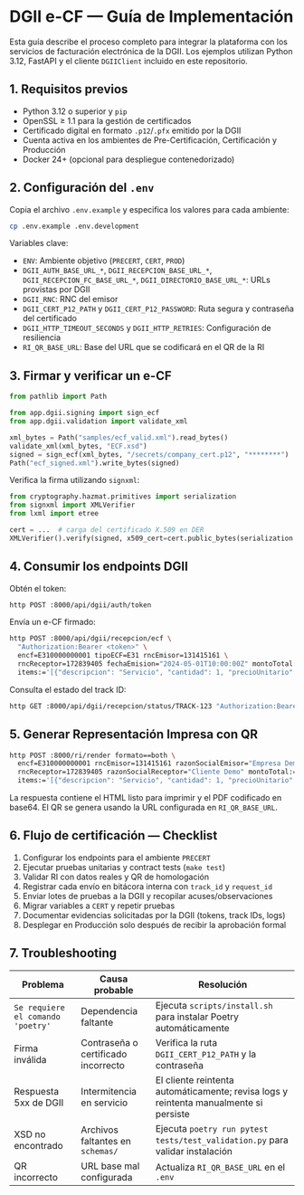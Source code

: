 # DGII e-CF — Guía de Implementación

Esta guía describe el proceso completo para integrar la plataforma con los servicios de facturación electrónica de la DGII. Los ejemplos utilizan Python 3.12, FastAPI y el cliente `DGIIClient` incluido en este repositorio.

## 1. Requisitos previos

- Python 3.12 o superior y `pip`
- OpenSSL ≥ 1.1 para la gestión de certificados
- Certificado digital en formato `.p12`/`.pfx` emitido por la DGII
- Cuenta activa en los ambientes de Pre-Certificación, Certificación y Producción
- Docker 24+ (opcional para despliegue contenedorizado)

## 2. Configuración del `.env`

Copia el archivo `.env.example` y especifica los valores para cada ambiente:

```bash
cp .env.example .env.development
```

Variables clave:

- `ENV`: Ambiente objetivo (`PRECERT`, `CERT`, `PROD`)
- `DGII_AUTH_BASE_URL_*`, `DGII_RECEPCION_BASE_URL_*`, `DGII_RECEPCION_FC_BASE_URL_*`, `DGII_DIRECTORIO_BASE_URL_*`: URLs provistas por DGII
- `DGII_RNC`: RNC del emisor
- `DGII_CERT_P12_PATH` y `DGII_CERT_P12_PASSWORD`: Ruta segura y contraseña del certificado
- `DGII_HTTP_TIMEOUT_SECONDS` y `DGII_HTTP_RETRIES`: Configuración de resiliencia
- `RI_QR_BASE_URL`: Base del URL que se codificará en el QR de la RI

## 3. Firmar y verificar un e-CF

```python
from pathlib import Path

from app.dgii.signing import sign_ecf
from app.dgii.validation import validate_xml

xml_bytes = Path("samples/ecf_valid.xml").read_bytes()
validate_xml(xml_bytes, "ECF.xsd")
signed = sign_ecf(xml_bytes, "/secrets/company_cert.p12", "********")
Path("ecf_signed.xml").write_bytes(signed)
```

Verifica la firma utilizando `signxml`:

```python
from cryptography.hazmat.primitives import serialization
from signxml import XMLVerifier
from lxml import etree

cert = ...  # carga del certificado X.509 en DER
XMLVerifier().verify(signed, x509_cert=cert.public_bytes(serialization.Encoding.DER))
```

## 4. Consumir los endpoints DGII

Obtén el token:

```bash
http POST :8000/api/dgii/auth/token
```

Envía un e-CF firmado:

```bash
http POST :8000/api/dgii/recepcion/ecf \
  "Authorization:Bearer <token>" \
  encf=E310000000001 tipoECF=E31 rncEmisor=131415161 \
  rncReceptor=172839405 fechaEmision="2024-05-01T10:00:00Z" montoTotal:=1500 \
  items:='[{"descripcion": "Servicio", "cantidad": 1, "precioUnitario": 1500}]'
```

Consulta el estado del track ID:

```bash
http GET :8000/api/dgii/recepcion/status/TRACK-123 "Authorization:Bearer <token>"
```

## 5. Generar Representación Impresa con QR

```bash
http POST :8000/ri/render formato==both \
  encf=E310000000001 rncEmisor=131415161 razonSocialEmisor="Empresa Demo" \
  rncReceptor=172839405 razonSocialReceptor="Cliente Demo" montoTotal:=1500 \
  items:='[{"descripcion": "Servicio", "cantidad": 1, "precioUnitario": 1500}]'
```

La respuesta contiene el HTML listo para imprimir y el PDF codificado en base64. El QR se genera usando la URL configurada en `RI_QR_BASE_URL`.

## 6. Flujo de certificación — Checklist

1. Configurar los endpoints para el ambiente `PRECERT`
2. Ejecutar pruebas unitarias y contract tests (`make test`)
3. Validar RI con datos reales y QR de homologación
4. Registrar cada envío en bitácora interna con `track_id` y `request_id`
5. Enviar lotes de pruebas a la DGII y recopilar acuses/observaciones
6. Migrar variables a `CERT` y repetir pruebas
7. Documentar evidencias solicitadas por la DGII (tokens, track IDs, logs)
8. Desplegar en Producción solo después de recibir la aprobación formal

## 7. Troubleshooting

| Problema | Causa probable | Resolución |
| --- | --- | --- |
| `Se requiere el comando 'poetry'` | Dependencia faltante | Ejecuta `scripts/install.sh` para instalar Poetry automáticamente |
| Firma inválida | Contraseña o certificado incorrecto | Verifica la ruta `DGII_CERT_P12_PATH` y la contraseña |
| Respuesta 5xx de DGII | Intermitencia en servicio | El cliente reintenta automáticamente; revisa logs y reintenta manualmente si persiste |
| XSD no encontrado | Archivos faltantes en `schemas/` | Ejecuta `poetry run pytest tests/test_validation.py` para validar instalación |
| QR incorrecto | URL base mal configurada | Actualiza `RI_QR_BASE_URL` en el `.env` |
